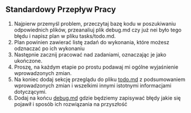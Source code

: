 ## Standardowy Przepływ Pracy

1. Najpierw przemyśl problem, przeczytaj bazę kodu w poszukiwaniu odpowiednich plików, przeanaliuj plik debug.md czy już nei było tego błędu i napisz plan w pliku tasks/todo.md.
2. Plan powinien zawierać listę zadań do wykonania, które możesz odznaczać po ich wykonaniu
3. Następnie zacznij pracować nad zadaniami, oznaczając je jako ukończone.
4. Proszę, na każdym etapie po prostu podawaj mi ogólne wyjaśnienie wprowadzonych zmian.
5. Na koniec dodaj sekcję przeglądu do pliku [todo.md](http://todo.md/​) z podsumowaniem wprowadzonych zmian i wszelkimi innymi istotnymi informacjami dotyczącymi.
6. Dodaj na końcu [debug.md](http://debug.md/​) gdzie będziemy zapisywać błędy jakie się pojawił i sposób ich rozwiązania na przyszłość